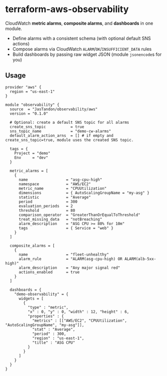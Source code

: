 # terraform-aws-observability

CloudWatch **metric alarms**, **composite alarms**, and **dashboards** in one module.

- Define alarms with a consistent schema (with optional default SNS actions)
- Compose alarms via CloudWatch `ALARM`/`OK`/`INSUFFICIENT_DATA` rules
- Build dashboards by passing raw widget JSON (module `jsonencode`s for you)

## Usage

```hcl
provider "aws" {
  region = "us-east-1"
}

module "observability" {
  source  = "JasTandon/observability/aws"
  version = "0.1.0"

  # Optional: create a default SNS topic for all alarms
  create_sns_topic           = true
  sns_topic_name             = "demo-cw-alarms"
  default_alarm_action_arns  = [] # if empty and create_sns_topic=true, module uses the created SNS topic.

  tags = {
    Project = "demo"
    Env     = "dev"
  }

  metric_alarms = [
    {
      name                 = "asg-cpu-high"
      namespace            = "AWS/EC2"
      metric_name          = "CPUUtilization"
      dimensions           = { AutoScalingGroupName = "my-asg" }
      statistic            = "Average"
      period               = 300
      evaluation_periods   = 2
      threshold            = 80
      comparison_operator  = "GreaterThanOrEqualToThreshold"
      treat_missing_data   = "notBreaching"
      alarm_description    = "ASG CPU >= 80% for 10m"
      tags                 = { Service = "web" }
    }
  ]

  composite_alarms = [
    {
      name                 = "fleet-unhealthy"
      alarm_rule           = "ALARM(asg-cpu-high) OR ALARM(alb-5xx-high)"
      alarm_description    = "Any major signal red"
      actions_enabled      = true
    }
  ]

  dashboards = {
    "demo-observability" = {
      widgets = [
        {
          "type" : "metric",
          "x" : 0, "y" : 0, "width" : 12, "height" : 6,
          "properties" : {
            "metrics" : [["AWS/EC2", "CPUUtilization", "AutoScalingGroupName", "my-asg"]],
            "stat" : "Average",
            "period" : 300,
            "region" : "us-east-1",
            "title" : "ASG CPU"
          }
        }
      ]
    }
  }
}
